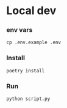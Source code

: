 # Local dev

### env vars

```
cp .env.example .env
```

### Install

```
poetry install
```

### Run

```
python script.py
```

